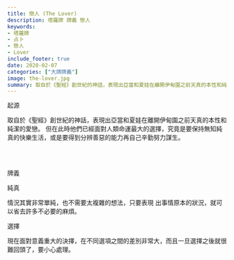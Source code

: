 ```yaml
---
title: 戀人 (The Lover)
description: 塔羅牌 牌義 戀人
keywords:
- 塔羅牌
- 占卜
- 戀人
- Lover
include_footer: true
date: 2020-02-07
categories: ["大牌牌義"]
image: the-lover.jpg
summary: 取自於《聖經》創世紀的神話，表現出亞當和夏娃在離開伊甸園之前天真的本性和純潔的愛戀。
---
```


<p class="title is-3">起源</p>
<p class="subtitle is-6">
取自於《聖經》創世紀的神話，表現出亞當和夏娃在離開伊甸園之前天真的本性和純潔的愛戀。
但在此時他們已經面對人類命運最大的選擇，究竟是要保持無知純真的快樂生活，或是要得到分辨善惡的能力再自己辛勤努力謀生。
</p>

<br/><br/>
<p class="title is-3">牌義</p>
<p class="subtitle is-4">純真</p>
<p class="subtitle is-6">情況其實非常單純，也不需要太複雜的想法，只要表現 出事情原本的狀況，就可以省去許多不必要的麻煩。</p>
<p class="subtitle is-4">選擇</p>
<p class="subtitle is-6">現在面對意義重大的決擇，在不同選項之間的差別非常大，而且一旦選擇之後就很難回頭了，要小心處理。</p>
